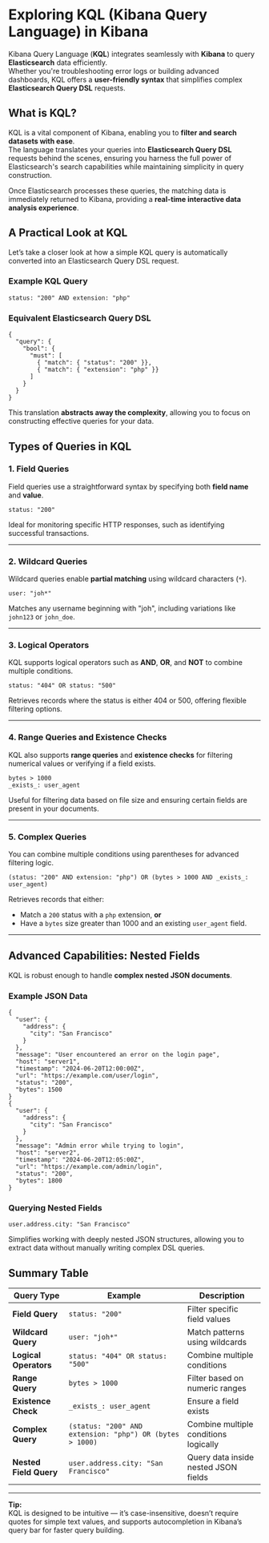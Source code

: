 # Exploring KQL (Kibana Query Language) in Kibana

Kibana Query Language (**KQL**) integrates seamlessly with **Kibana** to query **Elasticsearch** data efficiently.  
Whether you're troubleshooting error logs or building advanced dashboards, KQL offers a **user-friendly syntax** that simplifies complex **Elasticsearch Query DSL** requests.



## What is KQL?

KQL is a vital component of Kibana, enabling you to **filter and search datasets with ease**.  
The language translates your queries into **Elasticsearch Query DSL** requests behind the scenes, ensuring you harness the full power of Elasticsearch's search capabilities while maintaining simplicity in query construction.  

Once Elasticsearch processes these queries, the matching data is immediately returned to Kibana, providing a **real-time interactive data analysis experience**.



## A Practical Look at KQL

Let’s take a closer look at how a simple KQL query is automatically converted into an Elasticsearch Query DSL request.

### Example KQL Query

```
status: "200" AND extension: "php"
```

### Equivalent Elasticsearch Query DSL

```
{
  "query": {
    "bool": {
      "must": [
        { "match": { "status": "200" }},
        { "match": { "extension": "php" }}
      ]
    }
  }
}
```

This translation **abstracts away the complexity**, allowing you to focus on constructing effective queries for your data.



## Types of Queries in KQL

### 1. Field Queries

Field queries use a straightforward syntax by specifying both **field name** and **value**.

```
status: "200"
```

Ideal for monitoring specific HTTP responses, such as identifying successful transactions.

---

### 2. Wildcard Queries

Wildcard queries enable **partial matching** using wildcard characters (`*`).

```
user: "joh*"
```

Matches any username beginning with "joh", including variations like `john123` or `john_doe`.

---

### 3. Logical Operators

KQL supports logical operators such as **AND**, **OR**, and **NOT** to combine multiple conditions.

```
status: "404" OR status: "500"
```

Retrieves records where the status is either 404 or 500, offering flexible filtering options.

---

### 4. Range Queries and Existence Checks

KQL also supports **range queries** and **existence checks** for filtering numerical values or verifying if a field exists.

```
bytes > 1000
_exists_: user_agent
```

Useful for filtering data based on file size and ensuring certain fields are present in your documents.

---

### 5. Complex Queries

You can combine multiple conditions using parentheses for advanced filtering logic.

```
(status: "200" AND extension: "php") OR (bytes > 1000 AND _exists_: user_agent)
```

Retrieves records that either:
- Match a `200` status with a `php` extension, **or**
- Have a `bytes` size greater than 1000 and an existing `user_agent` field.

---

## Advanced Capabilities: Nested Fields

KQL is robust enough to handle **complex nested JSON documents**.

### Example JSON Data

```
{
  "user": {
    "address": {
      "city": "San Francisco"
    }
  },
  "message": "User encountered an error on the login page",
  "host": "server1",
  "timestamp": "2024-06-20T12:00:00Z",
  "url": "https://example.com/user/login",
  "status": "200",
  "bytes": 1500
}
{
  "user": {
    "address": {
      "city": "San Francisco"
    }
  },
  "message": "Admin error while trying to login",
  "host": "server2",
  "timestamp": "2024-06-20T12:05:00Z",
  "url": "https://example.com/admin/login",
  "status": "200",
  "bytes": 1800
}
```

### Querying Nested Fields

```
user.address.city: "San Francisco"
```

Simplifies working with deeply nested JSON structures, allowing you to extract data without manually writing complex DSL queries.



## Summary Table

| Query Type | Example | Description |
|-------------|----------|-------------|
| **Field Query** | `status: "200"` | Filter specific field values |
| **Wildcard Query** | `user: "joh*"` | Match patterns using wildcards |
| **Logical Operators** | `status: "404" OR status: "500"` | Combine multiple conditions |
| **Range Query** | `bytes > 1000` | Filter based on numeric ranges |
| **Existence Check** | `_exists_: user_agent` | Ensure a field exists |
| **Complex Query** | `(status: "200" AND extension: "php") OR (bytes > 1000)` | Combine multiple conditions logically |
| **Nested Field Query** | `user.address.city: "San Francisco"` | Query data inside nested JSON fields |

---

**Tip:**  
KQL is designed to be intuitive — it’s case-insensitive, doesn’t require quotes for simple text values, and supports autocompletion in Kibana’s query bar for faster query building.


